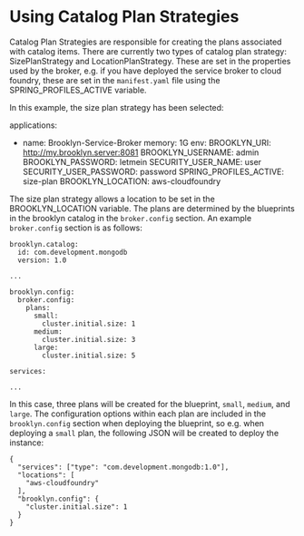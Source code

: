 # Using Catalog Plan Strategies

Catalog Plan Strategies are responsible for creating the plans associated with catalog items. There are currently
two types of catalog plan strategy: SizePlanStrategy and LocationPlanStrategy.  These are set in the properties 
used by the broker, e.g. if you have deployed the service broker to cloud foundry, these are set in the `manifest.yaml` 
file using the SPRING_PROFILES_ACTIVE variable.

In this example, the size plan strategy has been selected:

applications:
- name: Brooklyn-Service-Broker
  memory: 1G
  env:
    BROOKLYN_URI: http://my.brooklyn.server:8081
    BROOKLYN_USERNAME: admin
    BROOKLYN_PASSWORD: letmein
    SECURITY_USER_NAME: user
    SECURITY_USER_PASSWORD: password
    SPRING_PROFILES_ACTIVE: size-plan
    BROOKLYN_LOCATION: aws-cloudfoundry

The size plan strategy allows a location to be set in the BROOKLYN_LOCATION variable. 
The plans are determined by the blueprints in the brooklyn catalog in the `broker.config` section. An example
`broker.config` section is as follows:

```
brooklyn.catalog:
  id: com.development.mongodb
  version: 1.0 

...

brooklyn.config:
  broker.config:
    plans:
      small:
        cluster.initial.size: 1
      medium:
        cluster.initial.size: 3
      large:
        cluster.initial.size: 5

services:

...

```

In this case, three plans will be created for the blueprint, `small`, `medium`, and `large`. The configuration options
within each plan are included in the `brooklyn.config` section when deploying the blueprint, so e.g. when deploying
a `small` plan, the following JSON will be created to deploy the instance:

```
{
  "services": ["type": "com.development.mongodb:1.0"],
  "locations": [
    "aws-cloudfoundry"
  ],
  "brooklyn.config": {
    "cluster.initial.size": 1
  }
}
```


